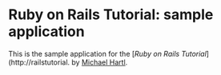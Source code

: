 # Ruby on Rails Tutorial: sample application
This is the sample application for
the [*Ruby on Rails Tutorial*](http://railstutorial.
by [Michael Hartl](http://michaelhartl.com/).
